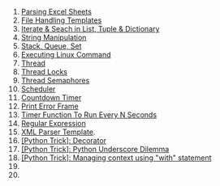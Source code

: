 
1. [Parsing Excel Sheets](https://github.com/VisheshPatel/Python/blob/master/parsing%20excel%20sheets.md)
2. [File Handling Templates](https://github.com/VisheshPatel/Python/blob/master/File%20Handling%20Templates.md)
3. [Iterate & Seach in List, Tuple & Dictionary](https://github.com/VisheshPatel/Python/blob/master/Iterate%20&%20Search%20in%20List,%20Tuple%20&%20Dictionary.md)
4. [String Manipulation](https://github.com/VisheshPatel/Python/blob/master/String%20Manipulation.md)
5. [Stack, Queue, Set](https://github.com/VisheshPatel/Python/blob/master/Stack%2C%20Queue%2C%20Set.md)
6. [Executing Linux Command](https://github.com/VisheshPatel/Python/blob/master/Executing%20Linux%20Command.md)
7. [Thread](https://github.com/VisheshPatel/Python/blob/master/Thread.md)
8. [Thread Locks](https://github.com/VisheshPatel/Python/blob/master/Thread%20Lock.md)
9. [Thread Semaphores](https://github.com/VisheshPatel/Python/blob/master/Thread%20Semaphores.md)
10. [Scheduler](https://github.com/VisheshPatel/Python/blob/master/scheduler.md)
11. [Countdown Timer](https://github.com/VisheshPatel/Python/blob/master/Countdown%20Timer.md)
12. [Print Error Frame](https://github.com/VisheshPatel/Python/blob/master/Print%20Error%20Frame.md)
13. [Timer Function To Run Every N Seconds](https://github.com/VisheshPatel/Python/blob/master/Timer%20Function%20To%20Run%20Every%20N%20Seconds.md)
14. [Regular Expression](https://github.com/VisheshPatel/Python/blob/master/Regular%20Expression.md)
15. [XML Parser Template](https://github.com/VisheshPatel/Python/blob/master/XML%20Parser%20Template.md).
16. [[Python Trick]: Decorator](https://github.com/VisheshPatel/Python/blob/master/%5BPython%20Trick%5D:%20Decorator.md)
17. [[Python Trick]: Python Underscore Dilemma](https://github.com/VisheshPatel/Python/blob/master/%5BPython%20Trick%5D:%20Underscores%20Dilemma.md)
18. [[Python Trick]: Managing context using "with" statement](https://github.com/VisheshPatel/Python/blob/master/%5BPython%20Trick%5D:%20Managing%20context%20using%20%22with%22%20statement.md)
19. []()
20. []()
